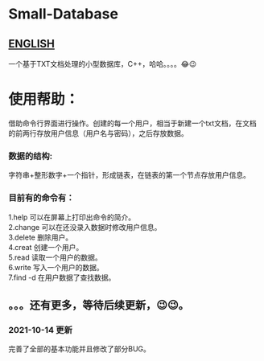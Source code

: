 # Small-Database
## [ENGLISH](https://githubfast.com/SongZihui-sudo/Small-Database/blob/main/README_ENGLISH.md)  
一个基于TXT文档处理的小型数据库，C++，哈哈。。。。😂😉  
# 使用帮助：  
借助命令行界面进行操作。创建的每一个用户，相当于新建一个txt文档，在文档的前两行存放用户信息（用户名与密码），之后存放数据。  
### 数据的结构:   
字符串+整形数字+一个指针，形成链表，在链表的第一个节点存放用户信息。  
### 目前有的命令有：  
1.help 可以在屏幕上打印出命令的简介。  
2.change 可以在还没录入数据时修改用户信息。  
3.delete 删除用户。  
4.creat 创建一个用户。  
5.read 读取一个用户的数据。  
6.write 写入一个用户的数据。  
7.find -d 在用户数据了查找数据。  
## 。。。还有更多，等待后续更新，😉😉。  
### 2021-10-14 更新  
完善了全部的基本功能并且修改了部分BUG。
